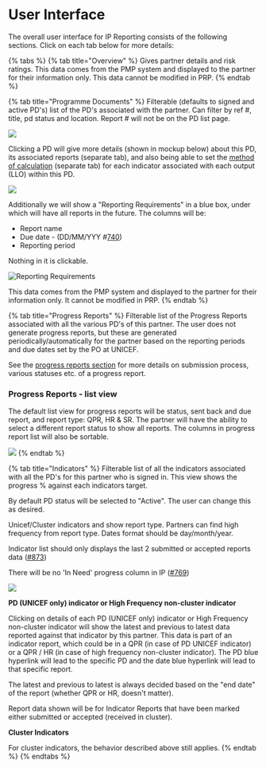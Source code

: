 # User Interface

The overall user interface for IP Reporting consists of the following sections. Click on each tab below for more details:

{% tabs %}
{% tab title="Overview" %}
Gives partner details and risk ratings. This data comes from the PMP system and displayed to the partner for their information only. This data cannot be modified in PRP.
{% endtab %}

{% tab title="Programme Documents" %}
Filterable \(defaults to signed and active PD's\) list of the PD's associated with the partner. Can filter by ref \#, title, pd status and location. Report \# will not be on the PD list page.

![](../../.gitbook/assets/screen-shot-2018-02-12-at-1.11.46-pm.png)

Clicking a PD will give more details \(shown in mockup below\) about this PD, its associated reports \(separate tab\), and also being able to set the [method of calculation](setting-calculation-methods-for-indicators.md) \(separate tab\) for each indicator associated with each output \(LLO\) within this PD.

![](https://blobscdn.gitbook.com/v0/b/gitbook-28427.appspot.com/o/assets%2F-KzwqgC7O0kW5EDlHvvK%2F-L4c0bvrfEPWnSxYQa0b%2F-L4c0iMbmQhsWwBUj8sx%2FScreen%20Shot%202018-02-05%20at%202.10.21%20PM.png?alt=media&token=f8c9102a-d906-4aa9-9840-938997f333aa)

Additionally we will show a "Reporting Requirements" in a blue box, under which will have all reports in the future. The columns will be:

* Report name
* Due date - \(DD/MM/YYY \#[740](https://github.com/unicef/etools-partner-reporting-portal/issues/740)\)
* Reporting period

Nothing in it is clickable.



![Reporting Requirements](https://lh4.googleusercontent.com/p9SwdJ5o1cX2-McWj1RS0cpfPBoqLhHeajL4jwc8qeWJpQ6o51RnAJJZ3gGV7n-sNS_XiDkS2bS0J_jTA1L5TCiEmn8OSTOqmrohXO8AWSVaY61aFtNZFdyEBsiBN20ljzrrnjq4)

This data comes from the PMP system and displayed to the partner for their information only. It cannot be modified in PRP.
{% endtab %}

{% tab title="Progress Reports" %}
Filterable list of the Progress Reports associated with all the various PD's of this partner. The user does not generate progress reports, but these are generated periodically/automatically for the partner based on the reporting periods and due dates set by the PO at UNICEF.

See the [progress reports section](progress-reports/) for more details on submission process, various statuses etc. of a progress report.

### Progress Reports - list view

The default list view for progress reports will be status, sent back and due report, and report type: QPR, HR & SR. The partner will have the ability to select a different report status to show all reports. The columns in progress report list will also be sortable.

![](../../.gitbook/assets/screen-shot-2018-02-05-at-1.58.35-pm.png)
{% endtab %}

{% tab title="Indicators" %}
Filterable list of all the indicators associated with all the PD's for this partner who is signed in. This view shows the progress % against each indicators target.

By default PD status will be selected to "Active". The user can change this as desired.

Unicef/Cluster indicators and show report type. Partners can find high frequency from report type. Dates format should be day/month/year.

Indicator list should only displays the last 2 submitted or accepted reports data \([\#873](https://github.com/unicef/etools-partner-reporting-portal/issues/873)\)

There will be no 'In Need' progress column in IP \([\#769](https://github.com/unicef/etools-partner-reporting-portal/issues/769)\)

![](../../.gitbook/assets/screen-shot-2018-02-12-at-1.14.34-pm.png)

**PD \(UNICEF only\) indicator or High Frequency non-cluster indicator**

Clicking on details of each PD \(UNICEF only\) indicator or High Frequency non-cluster indicator will show the latest and previous to latest data reported against that indicator by this partner. This data is part of an indicator report, which could be in a QPR \(in case of PD UNICEF indicator\) or a QPR / HR \(in case of high frequency non-cluster indicator\). The PD blue hyperlink will lead to the specific PD and the date blue hyperlink will lead to that specific report.

The latest and previous to latest is always decided based on the "end date" of the report \(whether QPR or HR, doesn't matter\).

Report data shown will be for Indicator Reports that have been marked either submitted or accepted \(received in cluster\).

**Cluster Indicators**

For cluster indicators, the behavior described above still applies. 
{% endtab %}
{% endtabs %}





